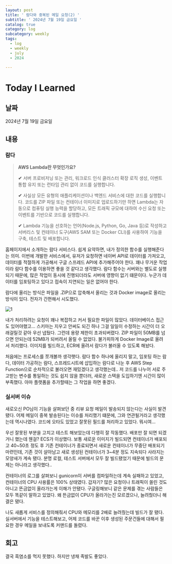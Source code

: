```yaml
---
layout: post
title: ' 람다와 중복된 메일 요청(2) '
subtitle: ' 2024년 7월 19일 금요일 '
catalog: true
category: log
subcategory: weekly
tags:
  - log
  - weekly
  - july
  - 2024

---
```


# Today I Learned

## 날짜

2024년 7월 19일 금요일

## 내용

### 람다

> **AWS Lambda란 무엇인가요?**
> 
> 
> **✔** 서버 프로비저닝 또는 관리, 워크로드 인식 클러스터 확장 로직 생성, 이벤트 통합 유지 또는 런타임 관리 없이 코드를 실행합니다.
> 
> **✔** 사실상 모든 유형의 애플리케이션이나 백엔드 서비스에 대한 코드를 실행합니다. 코드를 ZIP 파일 또는 컨테이너 이미지로 업로드하기만 하면 Lambda는 자동으로 컴퓨팅 실행 능력을 할당하고, 모든 트래픽 규모에 대하여 수신 요청 또는 이벤트를 기반으로 코드를 실행합니다.
> 
> **✔** Lambda 기능을 선호하는 언어(Node.js, Python, Go, Java 등)로 작성하고 서버리스 및 컨테이너 도구(AWS SAM 또는 Docker CLI)를 사용하여 기능을 구축, 테스트 및 배포합니다.
> 

 홈페이지에서 소개하는 람다 서비스다. 쉽게 요약하면, 내가 정의한 함수를 실행해준다는 의미. 이번에 개발한 서비스에서, 유저가 요청하면 네이버 API로 데이터를 가져오고, 데이터를 적절하게 가공해서 구글 스프레드 API에 추가해주어야 한다. 꽤나 무거운 작업이라 람다 함수를 이용하면 좋을 것 같다고 생각했다. 람다 함수는 서버와는 별도로 실행되기 때문에, 많은 작업이 동시에 진행되더라도 서버에 영향이 없기 떄문이다. 누군가 데이터를 임포팅하고 있다고 접속이 지연되는 일은 없어야 한다.

 람다에 올리는 방식은 파일을 .ZIP으로 압축해서 올리는 것과 Docker image로 올리는 방식이 있다. 전자가 간편해서 시도했다.

![1](https://cdn.jsdelivr.net/gh/importunate-dev/importunate-dev.github.io/img/log/240719/1.webp)

내가 처리하려는 요청이 꽤나 복잡하고 커서 필요한 파일이 많았다. 데이터베이스 접근도 있어야했고… 스키마는 지우고 안써도 되긴 하나 그걸 일일이 수정하는 시간이 더 오래걸릴것 같아 우선 냅뒀다. 그런데 용량 제한이 초과되버렸다. ZIP 파일이 50MB를 넘으면 안되는데 52MB가 되버려서 올릴 수 없었다. 불가피하게 Docker Image로 올려서 처리했다. 이미지를 빌드하고, ECR에 올려서 람다가 불러올 수 있도록 해놨다. 

 처음에는 프로세스를 쪼개볼까 생각햇다. 람다 함수 하나에 올리지 말고, 임포팅 하는 람다, 데이터 가공하는 람다, 스프레드시트에 삽입하는 람다로 나눈 후 AWS Step Function으로 순차적으로 불러오면 재밌겠다고 생각했는데.. 저 코드를 나누어 서로 주고받는 변수를 통일하는 것도 쉽지 않을 뿐더러, 새로운 스택을 도입하기엔 시간이 많이 부족했다. 아마 플랫폼을 추가할때는 그 작업을 하면 좋겠다.

### 실서버 이슈

 새로오신 PO님이 기능을 살펴보던 중 리뷰 요청 메일이 발송되지 않는다는 사실이 발견됐다. 어제 메일이 중복 발송된다는 이슈를 처리했기 떄문에, 그와 연관될거라고 생각했는데 역시나였다. 코드에 오타도 있었고 잘못된 필드를 처리하고 있었다. 뭐시여…

 우선 잘못된 부분을 고치고 테스트 해보았는데 다행히 잘 작동했다. 배포만 잘 되면 되겠거니 했는데 웬걸? ECS가 이상했다. 보통 새로운 이미지가 빌드되면 컨테이너가 배포되고 40~50초 정도 후 기존 컨테이너가 종료되면서 새로운 컨테이너가 무중단 배포되기 마련인데, 기존 것이 살아남고 새로 생성된 컨테이너가 3~4분 정도 지속되다 사라지는 모양새가 계속 됐다. 분명 로컬, 테스트 서버에서 모두 잘 빌드됐었기 때문에 빌드의 문제는 아니라고 생각했다..

 컨테이너의 로그를 살펴보니 gunicorn이 서버를 컴파일하는데 계속 실패하고 있었고, 컨테이너의 CPU 사용률은 100% 상태였다. 갑자기? 많은 요청이나 트래픽이 쏠린 것도 아니고 뜬금없이 올라가는게 이해가 안됐다. 구글링해보니 같은 문제를 겪는 사람들은 모두 똑같이 말하고 있었다. 왜 뜬금없이 CPU가 올라가는진 모르겠으나, 늘려줬더니 해결은 됐다.

 나도 새롭게 서비스를 정의해줘서 CPU와 메모리를 2배로 늘려줬는데 빌드가 잘 됐다. 실서버에서 기능을 테스트해보고, 어제 코드를 바꾼 이후 생성된 주문건들에 대해서 필요한 경우 메일을 보내도록 커맨드를 돌렸다.

## 회고

결국 흑염소를 먹지 못했다. 하지만 냉채 족발도 좋았다.